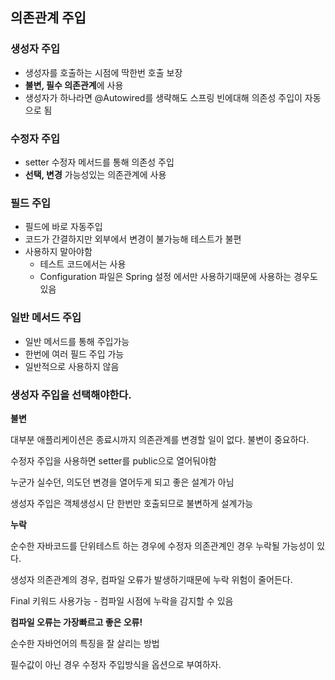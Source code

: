 ## 의존관계 주입

### 생성자 주입

- 생성자를 호출하는 시점에 딱한번 호출 보장
- **불변, 필수 의존관계**에 사용
- 생성자가 하나라면 @Autowired를 생략해도 스프링 빈에대해 의존성 주입이 자동으로 됨

### 수정자 주입

- setter 수정자 메서드를 통해 의존성 주입
- **선택, 변경** 가능성있는 의존관계에 사용

### 필드 주입

- 필드에 바로 자동주입
- 코드가 간결하지만 외부에서 변경이 불가능해 테스트가 불편
- 사용하지 말아야함
  - 테스트 코드에서는 사용
  - Configuration 파일은 Spring 설정 에서만 사용하기때문에 사용하는 경우도 있음

### 일반 메서드 주입

- 일반 메서드를 통해 주입가능
- 한번에 여러 필드 주입 가능
- 일반적으로 사용하지 않음

### 생성자 주입을 선택해야한다.

**불변**

대부분 애플리케이션은 종료시까지 의존관계를 변경할 일이 없다. 불변이 중요하다.

수정자 주입을 사용하면 setter를 public으로 열어둬야함

누군가 실수던, 의도던 변경을 열어두게 되고 좋은 설계가 아님

생성자 주입은 객체생성시 단 한번만 호출되므로 불변하게 설계가능

**누락**

순수한 자바코드를 단위테스트 하는 경우에 수정자 의존관계인 경우 누락될 가능성이 있다.

생성자 의존관계의 경우, 컴파일 오류가 발생하기때문에 누락 위험이 줄어든다.

Final 키워드 사용가능 - 컴파일 시점에 누락을 감지할 수 있음

**컴파일 오류는 가장빠르고 좋은 오류!**

순수한 자바언어의 특징을 잘 살리는 방법

필수값이 아닌 경우 수정자 주입방식을 옵션으로 부여하자.


